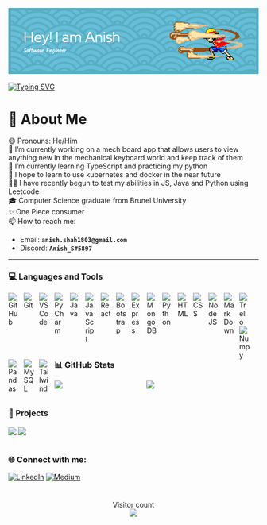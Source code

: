 ![Header](./github-header-image.png)


[![Typing SVG](https://readme-typing-svg.demolab.com?font=Fira+Code&pause=1000&width=435&lines=Fullstack+Developer;Creative+Problem+Solver;Leetcode+Enjoyer;Keyboard+Enthusiast)](https://git.io/typing-svg)
# 📖 About Me
😄 Pronouns: He/Him <br>🔭 I’m currently working on a mech board app that allows users to view anything new in the mechanical keyboard world and keep track of them<br>🌱 I’m currently learning TypeScript and practicing my python<br>🔮 I hope to learn to use kubernetes and docker in the near future <br> 👨‍💻 I have recently begun to test my abilities in JS, Java and Python using Leetcode <br>🎓 Computer Science graduate from Brunel University <br>✨ One Piece consumer <br>
📫 How to reach me:
 - Email: **`anish.shah1803@gmail.com`**
 - Discord: **`Anish_S#5897`**


---

### 💻 Languages and Tools
<img align="left" alt="GitHub" width="21px" style="padding-right:10px;" src="https://cdn.jsdelivr.net/gh/devicons/devicon/icons/github/github-original.svg" />
<img align="left" alt="Git" width="21px" style="padding-right:10px;" src="https://cdn.jsdelivr.net/gh/devicons/devicon/icons/git/git-original.svg" />
<img align="left" alt="VSCode" width="21px" style="padding-right:10px;"src="https://cdn.jsdelivr.net/gh/devicons/devicon/icons/vscode/vscode-original.svg" />
<img align="left" alt="PyCharm" width="21px" style="padding-right:10px;"src="https://cdn.jsdelivr.net/gh/devicons/devicon/icons/pycharm/pycharm-original.svg" />
<img align="left" alt="Java" width="21px" style="padding-right:10px;" src="https://cdn.jsdelivr.net/gh/devicons/devicon/icons/java/java-original.svg"/>
<img align="left" alt="JavaScript" width="21px" style="padding-right:10px;" src="https://cdn.jsdelivr.net/gh/devicons/devicon/icons/javascript/javascript-plain.svg" />
<img align="left" alt="React" width="21px" style="padding-right:10px;" src="https://cdn.jsdelivr.net/gh/devicons/devicon/icons/react/react-original.svg" />
<img align="left" alt="Bootstrap" width="21px" style="padding-right:10px;"src="https://cdn.jsdelivr.net/gh/devicons/devicon/icons/bootstrap/bootstrap-plain.svg" />
<img align="left" alt="Express" width="21px" style="padding-right:10px;"src="https://cdn.jsdelivr.net/gh/devicons/devicon/icons/express/express-original.svg" />
<img align="left" alt="MongoDB" width="21px" style="padding-right:10px;"src="https://cdn.jsdelivr.net/gh/devicons/devicon/icons/mongodb/mongodb-original.svg" />
<img align="left" alt="Python" width="21px" style="padding-right:10px;" src="https://cdn.jsdelivr.net/gh/devicons/devicon/icons/python/python-plain.svg" />
<img align="left" alt="HTML" width="21px" style="padding-right:10px;" src="https://cdn.jsdelivr.net/gh/devicons/devicon/icons/html5/html5-plain.svg" />
<img align="left" alt="CSS" width="21px" style="padding-right:10px;" src="https://cdn.jsdelivr.net/gh/devicons/devicon/icons/css3/css3-plain.svg" />
<img align="left" alt="NodeJS" width="21px" style="padding-right:10px;" src="https://cdn.jsdelivr.net/gh/devicons/devicon/icons/nodejs/nodejs-original.svg" />
<img align="left" alt="MarkDown" width="21px" style="padding-right:10px;" src="https://cdn.jsdelivr.net/gh/devicons/devicon/icons/markdown/markdown-original.svg" />
<img align="left" alt="Trello" width="21px" style="padding-right:10px;"src="https://cdn.jsdelivr.net/gh/devicons/devicon/icons/trello/trello-plain.svg" />
<img align="left" alt="Numpy" width="21px" style="padding-right:10px;"src="https://cdn.jsdelivr.net/gh/devicons/devicon/icons/numpy/numpy-original.svg" />
<img align="left" alt="Pandas" width="21px" style="padding-right:10px;"src="https://cdn.jsdelivr.net/gh/devicons/devicon/icons/pandas/pandas-original.svg" />
<img align="left" alt="MySQL" width="21px" style="padding-right:10px;"src="https://cdn.jsdelivr.net/gh/devicons/devicon/icons/mysql/mysql-original.svg" />
<img align="left" alt="Tailwind" width="21px" style="padding-right:10px;"src="https://cdn.jsdelivr.net/gh/devicons/devicon/icons/tailwindcss/tailwindcss-plain.svg" />
<br/>





#



### 📊 GitHub Stats
<!-- <div class='container'>
<img style="height: auto; width: 50%;" class="img" src="https://github-readme-stats.vercel.app/api?username=AnishShah1803&theme=nightowl&hide_border=false&include_all_commits=false&count_private=true" />
&nbsp;
&nbsp;
<img style="height: auto; width: 50%;" class="img" src="https://github-readme-streak-stats.herokuapp.com/?user=AnishShah1803&theme=nightowl&hide_border=false" /></div>
</div> -->
<div style="display: flex; flex-direction: row;">
 <img style="height: auto; width: 45%;class="img" src="https://github-readme-stats.vercel.app/api?username=AnishShah1803&theme=nightowl&hide_border=false&include_all_commits=false&count_private=true" />
 <img style="height: auto; width: 50%;class="img" src="https://github-readme-streak-stats.herokuapp.com/?user=AnishShah1803&theme=nightowl&hide_border=false" />
</div>

#

### 🚧 Projects
<a href="https://github.com/AnishShah1803/Chitter-Challenge-" target="_blank">
  <img align="center" src="https://github-readme-stats.vercel.app/api/pin/?username=AnishShah1803&repo=Chitter-Challenge-&theme=nightowl" />
</a>
<a href="https://github.com/AnishShah1803/News-Summary-Challenge-DF" target="_blank">
 <img align="center" src="https://github-readme-stats.vercel.app/api/pin/?username=AnishShah1803&repo=News-Summary-Challenge-DF&theme=nightowl" />
</a>
<div align="center">
</div>

# 
### 🌐 Connect with me:
[![LinkedIn](https://img.shields.io/badge/LinkedIn-%230077B5.svg?style=flat-square&logo=linkedin&logoColor=white)](https://linkedin.com/in/anish-shah-3023b21a1) [![Medium](https://img.shields.io/badge/Medium-12100E?style=flat-square&logo=medium&logoColor=white)](https://medium.com/@anish.shah1803) 
#

<p align="center"> 
  Visitor count<br>
  <img src="https://profile-counter.glitch.me/AnishShah1803/count.svg" />
</p>


